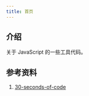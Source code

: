 ```yaml
---
title: 首页
---
```


## 介绍

关于 JavaScript 的一些工具代码。



## 参考资料

1. [30-seconds-of-code](https://github.com/30-seconds/30-seconds-of-code)